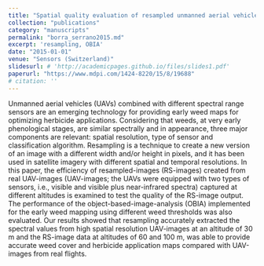 ```yaml
---
title: "Spatial quality evaluation of resampled unmanned aerial vehicle-imagery for weed mapping"
collection: "publications"
category: "manuscripts"
permalink: "borra_serrano2015.md"
excerpt: 'resampling, OBIA'
date: "2015-01-01"
venue: "Sensors (Switzerland)"
slidesurl: # 'http://academicpages.github.io/files/slides1.pdf'
paperurl: "https://www.mdpi.com/1424-8220/15/8/19688"
# citation: ''
---
```


Unmanned aerial vehicles (UAVs) combined with different spectral range sensors are an emerging technology for providing early weed maps for optimizing herbicide applications. Considering that weeds, at very early phenological stages, are similar spectrally and in appearance, three major components are relevant: spatial resolution, type of sensor and classification algorithm. Resampling is a technique to create a new version of an image with a different width and/or height in pixels, and it has been used in satellite imagery with different spatial and temporal resolutions. In this paper, the efficiency of resampled-images (RS-images) created from real UAV-images (UAV-images; the UAVs were equipped with two types of sensors, i.e., visible and visible plus near-infrared spectra) captured at different altitudes is examined to test the quality of the RS-image output. The performance of the object-based-image-analysis (OBIA) implemented for the early weed mapping using different weed thresholds was also evaluated. Our results showed that resampling accurately extracted the spectral values from high spatial resolution UAV-images at an altitude of 30 m and the RS-image data at altitudes of 60 and 100 m, was able to provide accurate weed cover and herbicide application maps compared with UAV-images from real flights.